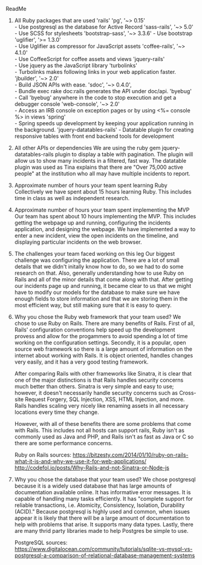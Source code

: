 ReadMe

1. All Ruby packages that are used
	'rails'
	'pg', '~> 0.15' 			
		- Use postgresql as the database for Active Record
	'sass-rails', '~> 5.0' 		
		- Use SCSS for stylesheets
	'bootstrap-sass', '~> 3.3.6'
		- Use bootstrap
	'uglifier', '>= 1.3.0'	 	
		- Use Uglifier as compressor for JavaScript assets
	'coffee-rails', '~> 4.1.0'  
		- Use CoffeeScript for coffee assets and views
	'jquery-rails' 				
		- Use jquery as the JavaScript library
	'turbolinks'  				
		- Turbolinks makes following links in your web application faster.
	'jbuilder', '~> 2.0'		
		- Build JSON APIs with ease. 
	'sdoc', '~> 0.4.0', 		
		- Bundle exec rake doc:rails generates the API under doc/api.
	'byebug'					
		- Call 'byebug' anywhere in the code to stop execution and get a debugger console
	'web-console', '~> 2.0'		
		- Access an IRB console on exception pages or by using <%= console %> in views
	'spring'					
		- Spring speeds up development by keeping your application running in the background.
	'jquery-datatables-rails'
		- Datatable plugin for creating responsive tables with front end backend tools for development

2. All other APIs or dependencies
	We are using the ruby gem jquery-datatables-rails plugin to display a table with pagination. The plugin will allow us to show many incidents in a filtered, fast way. The datatable plugin was used as Tina explains that there are "Over 75,000 active people" at the institution who all may have multiple incidents to report.

3. Approximate number of hours your team spent learning Ruby
	Collectively we have spent about 15 hours learning Ruby. This includes time in class as well as independent research. 

4. Approximate number of hours your team spent implementing the MVP
	Our team has spent about 10 hours implementing the MVP. This includes getting the webpage up and running, configuring the incidents application, and designing the webpage. We have implemented a way to enter a new incident, view the open incidents on the timeline, and displaying particular incidents on the web browser.

5. The challenges your team faced working on this leg
	Our biggest challenge was configuring the application. There are a lot of small details that we didn't initally know how to do, so we had to do some research on that. Also, generally understanding how to use Ruby on Rails and all of the minor details that come along with that. 
	After getting our incidents page up and running, it became clear to us that we might have to modify our models for the database to make sure we have enough fields to store information and that we are storing them in the most efficient way, but still making sure that it is easy to query.

6. Why you chose the Ruby web framework that your team used?
	We chose to use Ruby on Rails. There are many benefits of Rails. First of all, Rails' configuration conventions help speed up the development provess and allow for the progammers to avoid spending a lot of time working on the configuration settings. Secondly, it is a popular, open source web framework so there is a large amount of information on the internet about working with Rails. It is object oriented, handles changes very easily, and it has a very good testing framework.

	After comparing Rails with other frameworks like Sinatra, it is clear that one of the major distinctions is that Rails handles security concerns much better than others. Sinatra is very simple and easy to use; however, it doesn't necessarily handle security concerns such as Cross-site Request Forgery, SQL Injection, XSS, HTML Injection, and more. Rails handles scaling very nicely like renaming assets in all necessary locations every time they change.

	However, with all of these benefits there are some problems that come with Rails. This includes not all hosts can support rails, Ruby isn't as commonly used as Java and PHP, and Rails isn't as fast as Java or C so there are some performance concerns. 

	Ruby on Rails sources:
	https://bitzesty.com/2014/01/10/ruby-on-rails-what-it-is-and-why-we-use-it-for-web-applications/
	http://codefol.io/posts/Why-Rails-and-not-Sinatra-or-Node-js

7. Why you chose the database that your team used?
	We chose postgresql because it is a widely used database that has large amounts of documentation available online. It has informative error messages. It is capable of handling many tasks efficiently. It has "complete support for reliable transactions, i.e. Atomicity, Consistency, Isolation, Durability (ACID)." Because postgresql is highly used and common, when issues appear it is likely that there will be a large amount of documentation to help with problems that arise. It supports many data types. Lastly, there are many thrid party libraries made to help Postgres be simple to use.

	PostgreSQL sources:
	https://www.digitalocean.com/community/tutorials/sqlite-vs-mysql-vs-postgresql-a-comparison-of-relational-database-management-systems
